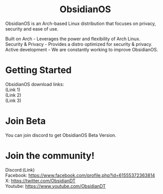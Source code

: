 # <center> ObsidianOS </center>
ObsidianOS is an Arch-based Linux distribution that focuses on privacy, security and ease of use. <br>

Built on Arch - Leverages the power and flexibility of Arch Linux. <br>
Security & Privacy - Provides a distro optimized for security & privacy. <br>
Active development - We are constantly working to improve ObsidianOS. <br>

# Getting Started
ObsidianOS download links: <br>
(Link 1) <br>
(Link 2) <br>
(Link 3) <br>

# Join Beta
You can join discord to get ObsidianOS Beta Version.

# Join the community! 
Discord:(Link) <br>
Facebook: https://www.facebook.com/profile.php?id=61555372363814 <br>
X: https://twitter.com/ObsidianDT <br>
Youtube: https://www.youtube.com/ObsidianDT <br>
